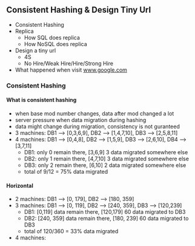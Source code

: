 ## Consistent Hashing & Design Tiny Url
- Consistent Hashing
- Replica
	- How SQL does replica
	- How NoSQL does replica
- Design a tiny url
	- 4S
	- No Hire/Weak Hire/Hire/Strong Hire
- What happened when visit www.google.com

### Consistent Hashing
#### What is consistent hashing
- when base mod number changes, data after mod changed a lot
- server pressure when data migration during hashing
- data might change during migration, consistency is not guranteed
- 3 machines: DB1 --> [0,3,6,9], DB2 --> [1,4,7,10], DB3 --> [2,5,8,11]
- 4 machines: DB1 --> [0,4,8], DB2 --> [1,5,9], DB3 --> [2,6,10], DB4 --> [3,7,11]
	- DB1: only 0 remain there, [3,6,9] 3 data migrated somewhere else
	- DB2: only 1 remain there, [4,7,10] 3 data migrated somewhere else
	- DB3: only 2 remain there, [6,10] 2 data migrated somewhere else
	- total of 9/12 = 75% data migrated
#### Horizontal
- 2 machines: DB1 --> [0, 179], DB2 --> [180, 359]
- 3 machines: DB1 --> [0, 119], DB2 --> [240, 359], DB3 --> [120,239]
	- DB1: [0,119] data remain there, [120,179] 60 data migrated to DB3
	- DB2: [240, 359] data remain there, [180, 239] 60 data migrated to DB3
	- total of 120/360 = 33% data migrated
- 4 machines: 
	
<!--stackedit_data:
eyJoaXN0b3J5IjpbNzk0MTI1MjYzLC0yOTg1NjM5MzMsMTc4ND
cwMzIwNiwtOTA5OTExOTA5XX0=
-->